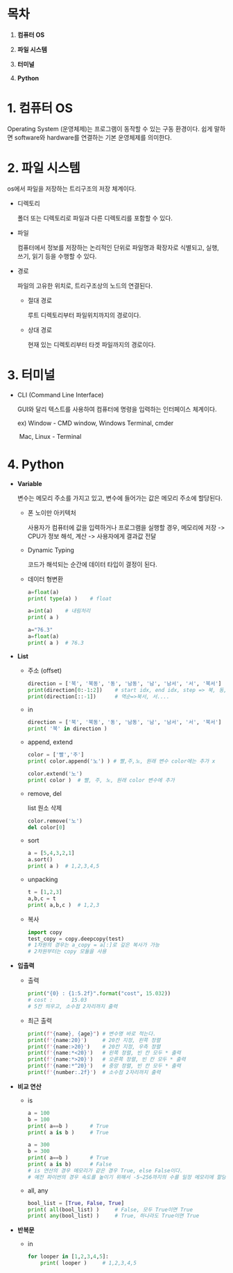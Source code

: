 # 목차

1. **컴퓨터 OS**

2. **파일 시스템**

3. **터미널**

4. **Python**

   

# 1. 컴퓨터 OS

Operating System (운영체제)는 프로그램이 동작할 수 있는 구동 환경이다. 쉽게 말하면 software와 hardware를 연결하는 기본 운영체제를 의미한다.



# 2. 파일 시스템

os에서 파일을 저장하는 트리구조의 저장 체계이다.  

- 디렉토리

  폴더 또는 디렉토리로 파일과 다른 디렉토리를 포함할 수 있다. 

- 파일

  컴퓨터에서 정보를 저장하는 논리적인 단위로 파일명과 확장자로 식별되고, 실행, 쓰기, 읽기 등을 수행할 수 있다. 

- 경로

  파일의 고유한 위치로, 트리구조상의 노드의 연결된다.

  - 절대 경로

    루트 디렉토리부터 파일위치까지의 경로이다. 

  - 상대 경로

    현재 있는 디렉토리부터 타겟 파일까지의 경로이다. 



# 3. 터미널

- CLI (Command Line Interface)

  GUI와 달리 텍스트를 사용하여 컴퓨터에 명령을 입력하는 인터페이스 체계이다. 

  ex) Window - CMD window, Windows Terminal, cmder

  ​	  Mac, Linux - Terminal



# 4. Python

- **Variable**

  변수는 메모리 주소를 가지고 있고, 변수에 들어가는 값은 메모리 주소에 할당된다. 

  - 폰 노이만 아키텍처

    사용자가 컴퓨터에 값을 입력하거나 프로그램을 실행할 경우, 메모리에 저장 -> CPU가 정보 해석, 계산 -> 사용자에게 결과값 전달 

  - Dynamic Typing

    코드가 해석되는 순간에 데이터 타입이 결정이 된다. 

  - 데이터 형변환

    ```python
    a=float(a)
    print( type(a) )	# float
    
    a=int(a)	# 내림처리
    print( a )
    
    a="76.3"
    a=float(a)
    print( a )	# 76.3
    ```

- **List**

  - 주소 (offset)

    ```python
    direction = ['북', '북동', '동', '남동', '남', '남서', '서', '북서']
    print(direction[0:-1:2])	# start idx, end idx, step => 북, 동, ...
    print(direction[::-1])		# 역순=>북서, 서....
    ```

  - in

    ```python
    direction = ['북', '북동', '동', '남동', '남', '남서', '서', '북서']
    print( '북' in direction )
    ```

  - append, extend

    ```python
    color = ['빨','주']
    print( color.append('노') ) # 빨,주,노, 원래 변수 color에는 추가 x
    
    color.extend('노')
    print( color )	# 빨, 주, 노, 원래 color 변수에 추가
    ```

  - remove, del

    list 원소 삭제

    ```python
    color.remove('노')
    del color[0]
    ```

  - sort

    ```python
    a = [5,4,3,2,1]
    a.sort()
    print( a )	# 1,2,3,4,5
    ```

  - unpacking

    ```python
    t = [1,2,3]
    a,b,c = t
    print( a,b,c )	# 1,2,3
    ```

  - 복사

    ```python
    import copy
    test_copy = copy.deepcopy(test)		
    # 1차원의 경우는 a_copy = a[:]로 깊은 복사가 가능
    # 2차원부터는 copy 모듈을 사용
    ```

  

- **입출력**

  - 출력

    ```python
    print("{0} : {1:5.2f}".format("cost", 15.032))
    # cost :      15.03
    # 5칸 띄우고, 소수점 2자리까지 출력
    ```

  - 최근 출력

    ```python
    print(f"{name}, {age}")	# 변수명 바로 적는다.
    print(f'{name:20}')		# 20칸 지정, 왼쪽 정렬
    print(f'{name:>20}')	# 20칸 지정, 우측 정렬
    print(f'{name:*<20}')	# 왼쪽 정렬, 빈 칸 모두 * 출력
    print(f'{name:*>20}')	# 오른쪽 정렬, 빈 칸 모두 * 출력
    print(f'{name:*^20}')	# 중앙 정렬, 빈 칸 모두 * 출력
    print(f'{number:.2f}')	# 소수점 2자리까지 출력
    ```

- **비교 연산**

  - is

    ```python
    a = 100
    b = 100
    print( a==b )		# True
    print( a is b )		# True
    
    a = 300
    b = 300
    print( a==b )		# True
    print( a is b)		# False
    # is 연산의 경우 메모리가 같은 경우 True, else False이다. 
    # 예전 파이썬의 경우 속도를 높이기 위해서 -5~256까지의 수를 일정 메모리에 할당했었다. 따라서 100일 경우는 a와 b가 같은 공간을 가르키지만, 300의 경우 새로운 메모리가 할당되어 둘의 출력값이 다르다. 
    ```

  - all, any

    ```python
    bool_list = [True, False, True]
    print( all(bool_list) )		# False, 모두 True이면 True
    print( any(bool_list) )		# True, 하나라도 True이면 True
    ```

  

- **반복문**

  - in

    ```python
    for looper in [1,2,3,4,5]:
    	print( looper )		# 1,2,3,4,5
    ```

    